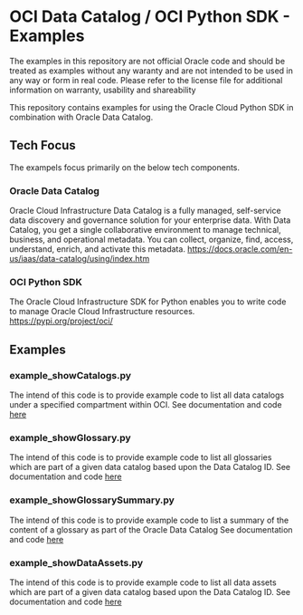 # OCI Data Catalog / OCI Python SDK - Examples
The examples in this repository are not official Oracle code and should be treated as examples without any waranty and are not intended to be used in any way or form in real code. Please refer to the license file for additional information on warranty, usability and shareability 

This repository contains examples for using the Oracle Cloud Python SDK in combination with Oracle Data Catalog.

## Tech Focus
The exampels focus primarily on the below tech components. 

### Oracle Data Catalog
Oracle Cloud Infrastructure Data Catalog is a fully managed, self-service data discovery and governance solution for your enterprise data. With Data Catalog, you get a single collaborative environment to manage technical, business, and operational metadata. You can collect, organize, find, access, understand, enrich, and activate this metadata. 
https://docs.oracle.com/en-us/iaas/data-catalog/using/index.htm

### OCI Python SDK
The Oracle Cloud Infrastructure SDK for Python enables you to write code to manage Oracle Cloud Infrastructure resources.
https://pypi.org/project/oci/

## Examples

### example_showCatalogs.py
The intend of this code is to provide example code to list all data catalogs under a specified compartment within OCI. 
See documentation and code [here](/exampleCode/example_showCatalogs.md)

### example_showGlossary.py
The intend of this code is to provide example code to list all glossaries which are part of a given data catalog based upon the Data Catalog ID.
See documentation and code [here](/exampleCode/example_showGlossary.md)

### example_showGlossarySummary.py
The intend of this code is to provide example code to list a summary of the content of a glossary as part of the Oracle Data Catalog See documentation and code [here](/exampleCode/example_showGlossarySummary.md)

### example_showDataAssets.py
The intend of this code is to provide example code to list all data assets which are part of a given data catalog based upon the Data Catalog ID. See documentation and code [here](/exampleCode/example_showDataAssets.md)

